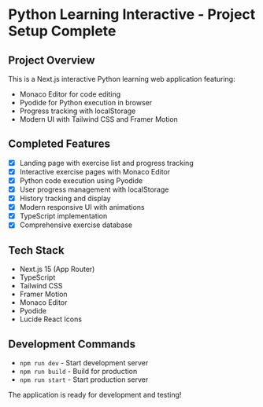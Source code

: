 <!-- Use this file to provide workspace-specific custom instructions to Copilot. For more details, visit https://code.visualstudio.com/docs/copilot/copilot-customization#_use-a-githubcopilotinstructionsmd-file -->

# Python Learning Interactive - Project Setup Complete

## Project Overview

This is a Next.js interactive Python learning web application featuring:

- Monaco Editor for code editing
- Pyodide for Python execution in browser
- Progress tracking with localStorage
- Modern UI with Tailwind CSS and Framer Motion

## Completed Features

- [x] Landing page with exercise list and progress tracking
- [x] Interactive exercise pages with Monaco Editor
- [x] Python code execution using Pyodide
- [x] User progress management with localStorage
- [x] History tracking and display
- [x] Modern responsive UI with animations
- [x] TypeScript implementation
- [x] Comprehensive exercise database

## Tech Stack

- Next.js 15 (App Router)
- TypeScript
- Tailwind CSS
- Framer Motion
- Monaco Editor
- Pyodide
- Lucide React Icons

## Development Commands

- `npm run dev` - Start development server
- `npm run build` - Build for production
- `npm run start` - Start production server

The application is ready for development and testing!
